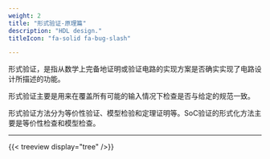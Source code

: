```yaml
---
weight: 2
title: "形式验证-原理篇"
description: "HDL design."
titleIcon: "fa-solid fa-bug-slash"

---
```


形式验证，是指从数学上完备地证明或验证电路的实现方案是否确实实现了电路设计所描述的功能。

形式验证主要是用来在覆盖所有可能的输入情况下检查是否与给定的规范一致。

形式验证方法分为等价性验证、模型检验和定理证明等。SoC验证的形式化方法主要是等价性检查和模型检查。

---

{{< treeview
  display="tree"
/>}}
